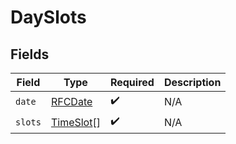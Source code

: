 # DaySlots


## Fields

| Field                                         | Type                                          | Required                                      | Description                                   |
| --------------------------------------------- | --------------------------------------------- | --------------------------------------------- | --------------------------------------------- |
| `date`                                        | [RFCDate](../../types/rfcdate.md)             | :heavy_check_mark:                            | N/A                                           |
| `slots`                                       | [TimeSlot](../../models/shared/timeslot.md)[] | :heavy_check_mark:                            | N/A                                           |